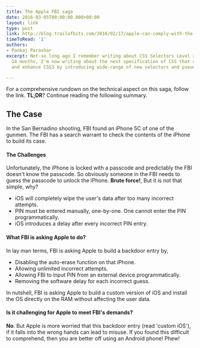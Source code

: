 ```yaml
---
title: The Apple FBI saga
date: 2016-03-05T00:00:00.000+00:00
layout: link
type: post
link: http://blog.trailofbits.com/2016/02/17/apple-can-comply-with-the-fbi-court-order/
timeToRead: '1'
authors:
- Pankaj Parashar
excerpt: Not-so long ago I remember writing about CSS Selectors Level 3. Fast-forward
  14 months, I'm now writing about the next specification of CSS that aims to improve
  and enhance CSS3 by introducing wide-range of new selectors and pseudo-classes.

---
```

For a comprehensive rundown on the technical aspect on this saga, follow the link.
**TL;DR**? Continue reading the following summary.

## The Case

In the San Bernadino shooting, FBI found an iPhone 5C of one of the gunmen. The
FBI has a search warrant to check the contents of the iPhone to build its case.

#### The Challenges

Unfortunately, the iPhone is locked with a passcode and predictably the FBI doesn't
know the passcode. So obviously someone in the FBI needs to guess the passcode
to unlock the iPhone. **Brute force!**, But it is not that simple, why?

* iOS will completely wipe the user's data after too many incorrect attempts.
* PIN must be entered manually, one-by-one. One cannot enter the PIN programmatically.
* iOS introduces a delay after every incorrect PIN entry.

#### What FBI is asking Apple to do?

In lay man terms, FBI is asking Apple to build a backdoor entry by,

* Disabling the auto-erase function on that iPhone.
* Allowing unlimited incorrect attempts.
* Allowing FBI to input PIN from an external device programmatically.
* Removing the software delay for each incorrect guess.

In nutshell, FBI is asking Apple to build a custom version of iOS and install
the OS directly on the RAM without affecting the user data.

#### Is it challenging for Apple to meet FBI's demands?

**No**. But Apple is more worried that this backdoor entry (read 'custom iOS'),
if it falls into the wrong hands can lead to misuse. If you found this difficult
to comprehend, then you are better off using an Android phone! Phew!